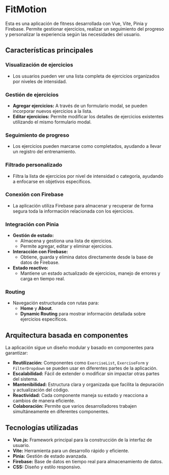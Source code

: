 # FitMotion

Esta es una aplicación de fitness desarrollada con Vue, Vite, Pinia y Firebase. Permite gestionar ejercicios, realizar un seguimiento del progreso y personalizar la experiencia según las necesidades del usuario.

## Características principales

### Visualización de ejercicios
- Los usuarios pueden ver una lista completa de ejercicios organizados por niveles de intensidad.

### Gestión de ejercicios
- **Agregar ejercicios:** A través de un formulario modal, se pueden incorporar nuevos ejercicios a la lista.
- **Editar ejercicios:** Permite modificar los detalles de ejercicios existentes utilizando el mismo formulario modal.

### Seguimiento de progreso
- Los ejercicios pueden marcarse como completados, ayudando a llevar un registro del entrenamiento.

### Filtrado personalizado
- Filtra la lista de ejercicios por nivel de intensidad o categoría, ayudando a enfocarse en objetivos específicos.

### Conexión con Firebase
- La aplicación utiliza Firebase para almacenar y recuperar de forma segura toda la información relacionada con los ejercicios.

### Integración con Pinia
- **Gestión de estado:**
  - Almacena y gestiona una lista de ejercicios.
  - Permite agregar, editar y eliminar ejercicios.
- **Interacción con Firebase:**
  - Obtiene, guarda y elimina datos directamente desde la base de datos de Firebase.
- **Estado reactivo:**
  - Mantiene un estado actualizado de ejercicios, manejo de errores y carga en tiempo real.

### Routing
- Navegación estructurada con rutas para:
  - **Home** y **About**.
  - **Dynamic Routing** para mostrar información detallada sobre ejercicios específicos.

## Arquitectura basada en componentes

La aplicación sigue un diseño modular y basado en componentes para garantizar:
- **Reutilización:** Componentes como `ExerciseList`, `ExerciseForm` y `FilterDropdown` se pueden usar en diferentes partes de la aplicación.
- **Escalabilidad:** Fácil de extender o modificar sin impactar otras partes del sistema.
- **Mantenibilidad:** Estructura clara y organizada que facilita la depuración y actualización del código.
- **Reactividad:** Cada componente maneja su estado y reacciona a cambios de manera eficiente.
- **Colaboración:** Permite que varios desarrolladores trabajen simultáneamente en diferentes componentes.

## Tecnologías utilizadas

- **Vue.js:** Framework principal para la construcción de la interfaz de usuario.
- **Vite:** Herramienta para un desarrollo rápido y eficiente.
- **Pinia:** Gestión de estado avanzada.
- **Firebase:** Base de datos en tiempo real para almacenamiento de datos.
- **CSS:** Diseño y estilo responsivo.